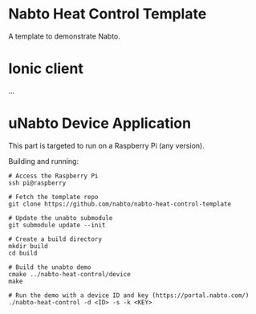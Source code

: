# Nabto Heat Control Template

A template to demonstrate Nabto.

# Ionic client

...

# uNabto Device Application

This part is targeted to run on a Raspberry Pi (any version).

Building and running:
```
# Access the Raspberry Pi
ssh pi@raspberry

# Fetch the template repo
git clone https://github.com/nabto/nabto-heat-control-template

# Update the unabto submodule
git submodule update --init

# Create a build directory
mkdir build
cd build

# Build the unabto demo
cmake ../nabto-heat-control/device
make

# Run the demo with a device ID and key (https://portal.nabto.com/)
./nabto-heat-control -d <ID> -s -k <KEY>
```
